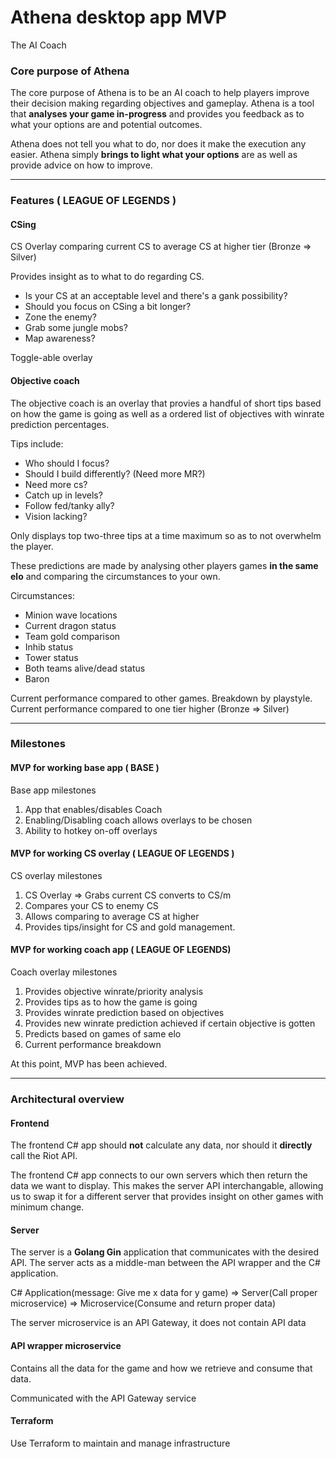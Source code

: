 # Athena desktop app MVP
The AI Coach

### Core purpose of Athena
The core purpose of Athena is to be an AI coach to help players improve their decision making regarding objectives and gameplay. Athena is a tool that **analyses your game in-progress** and provides you feedback as to what your options are and potential outcomes. 

Athena does not tell you what to do, nor does it make the execution any easier. Athena simply **brings to light what your options** are as well as provide advice on how to improve. 

---

### Features ( LEAGUE OF LEGENDS )

#### CSing
CS Overlay comparing current CS to average CS at higher tier (Bronze => Silver)

Provides insight as to what to do regarding CS. 
- Is your CS at an acceptable level and there's a gank possibility?
- Should you focus on CSing a bit longer?
- Zone the enemy?
- Grab some jungle mobs?
- Map awareness?

Toggle-able overlay 

#### Objective coach
The objective coach is an overlay that provies a handful of short tips based on how the game is going as well as a ordered list of objectives with winrate prediction percentages. 

Tips include:
- Who should I focus?
- Should I build differently? (Need more MR?)
- Need more cs? 
- Catch up in levels?
- Follow fed/tanky ally?
- Vision lacking? 

Only displays top two-three tips at a time maximum so as to not overwhelm the player.

These predictions are made by analysing other players games **in the same elo** and comparing the circumstances to your own. 

Circumstances: 
- Minion wave locations
- Current dragon status
- Team gold comparison
- Inhib status
- Tower status
- Both teams alive/dead status
- Baron

Current performance compared to other games. Breakdown by playstyle. 
Current performance compared to one tier higher (Bronze => Silver)

---

### Milestones

#### MVP for working base app ( BASE ) 
Base app milestones 

1. App that enables/disables Coach 
2. Enabling/Disabling coach allows overlays to be chosen 
3. Ability to hotkey on-off overlays 

#### MVP for working CS overlay ( LEAGUE OF LEGENDS )
CS overlay milestones

1. CS Overlay => Grabs current CS converts to CS/m
2. Compares your CS to enemy CS
3. Allows comparing to average CS at higher 
4. Provides tips/insight for CS and gold management. 

#### MVP for working coach app ( LEAGUE OF LEGENDS)
Coach overlay milestones

1. Provides objective winrate/priority analysis
2. Provides tips as to how the game is going 
3. Provides winrate prediction based on objectives 
4. Provides new winrate prediction achieved if certain objective is gotten
5. Predicts based on games of same elo 
6. Current performance breakdown 

At this point, MVP has been achieved. 

---

### Architectural overview

#### Frontend
The frontend C# app should **not** calculate any data, nor should it **directly** call the Riot API.

The frontend C# app connects to our own servers which then return the data we want to display. This makes the server API interchangable, allowing us to swap it for a different server that provides insight on other games with minimum change. 

#### Server
The server is a **Golang Gin** application that communicates with the desired API. The server acts as a middle-man between the API wrapper and the C# application. 

C# Application(message: Give me x data for y game) => Server(Call proper microservice) => Microservice(Consume and return proper data)

The server microservice is an API Gateway, it does not contain API data

#### API wrapper microservice
Contains all the data for the game and how we retrieve and consume that data.

Communicated with the API Gateway service

#### Terraform
Use Terraform to maintain and manage infrastructure 